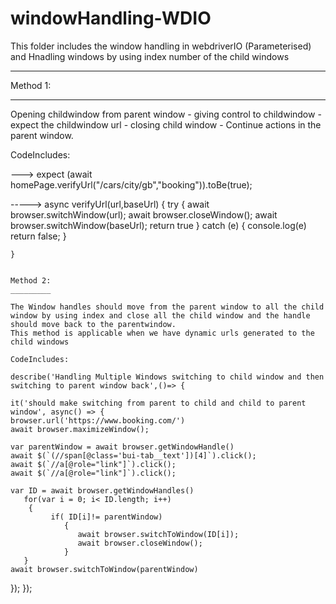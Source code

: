 # windowHandling-WDIO
This folder includes the window handling in webdriverIO (Parameterised) and Hnadling windows by using index number of the child windows
_________________________________________________________________________________________________________________________________________

Method 1:
_________

Opening childwindow from parent window - giving control to childwindow - expect the childwindow url - closing child window - Continue actions in the parent window.

CodeIncludes:

   --->  expect (await homePage.verifyUrl("/cars/city/gb","booking")).toBe(true);


  ----->  async verifyUrl(url,baseUrl) {
        try
        {
            await browser.switchWindow(url);
            await browser.closeWindow();
            await browser.switchWindow(baseUrl);
            return true
        } 
        catch (e) 
        {
            console.log(e)
            return false;
        }

    }
    
    
    Method 2:
    _________
    
    The Window handles should move from the parent window to all the child window by using index and close all the child window and the handle should move back to the parentwindow.
    This method is applicable when we have dynamic urls generated to the child windows
    
    CodeIncludes:
    
    describe('Handling Multiple Windows switching to child window and then switching to parent window back',()=> {
   
    it('should make switching from parent to child and child to parent window', async() => {    
    browser.url('https://www.booking.com/')
    await browser.maximizeWindow();
    
    var parentWindow = await browser.getWindowHandle()
    await $(`(//span[@class='bui-tab__text'])[4]`).click();
    await $(`//a[@role="link"]`).click();
    await $(`//a[@role="link"]`).click();
    
    var ID = await browser.getWindowHandles()
       for(var i = 0; i< ID.length; i++)
        {
             if( ID[i]!= parentWindow)
                {
                   await browser.switchToWindow(ID[i]);
                   await browser.closeWindow();
                }
       }
    await browser.switchToWindow(parentWindow)
});
});
    
    

